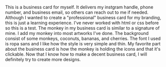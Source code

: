 This is a business card for myself. It delivers my instgram handle, phone number, and business email, so others can reach out to me if needed. Although I wanted to create a "professional" business card for my branding, this is just a learning experience. I've never worked with html or css before so this is a test. The monkey in my business card is similar to a signature of mine. I add my monkey into most artworks I've done. The background consist of some monkeys, coconuts, bananas, and cherries. The font I used is ropa sans and I like how the style is very simple and thin. My favorite part about the business card is how the monkey is holding the icons and that it's clickable. Now that I know how to make a decent business card, I will definitely try to create more designs. 